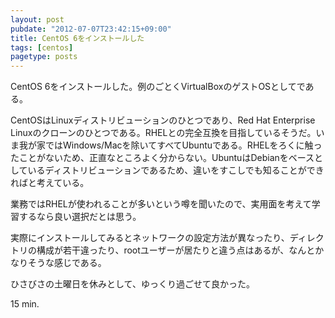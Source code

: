 ```yaml
---
layout: post
pubdate: "2012-07-07T23:42:15+09:00"
title: CentOS 6をインストールした
tags: [centos]
pagetype: posts
---
```

CentOS 6をインストールした。例のごとくVirtualBoxのゲストOSとしてである。

CentOSはLinuxディストリビューションのひとつであり、Red Hat Enterprise Linuxのクローンのひとつである。RHELとの完全互換を目指しているそうだ。いま我が家ではWindows/Macを除いてすべてUbuntuである。RHELをろくに触ったことがないため、正直なところよく分からない。UbuntuはDebianをベースとしているディストリビューションであるため、違いをすこしでも知ることができればと考えている。 

業務ではRHELが使われることが多いという噂を聞いたので、実用面を考えて学習するなら良い選択だとは思う。

実際にインストールしてみるとネットワークの設定方法が異なったり、ディレクトリの構成が若干違ったり、rootユーザーが居たりと違う点はあるが、なんとかなりそうな感じである。

ひさびさの土曜日を休みとして、ゆっくり過ごせて良かった。

15 min.
